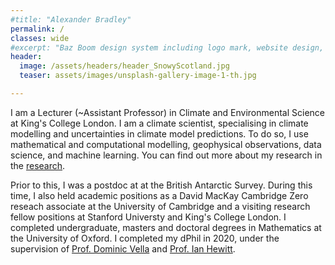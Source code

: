 ```yaml
---
#title: "Alexander Bradley"
permalink: /
classes: wide
#excerpt: "Baz Boom design system including logo mark, website design, and branding applications."
header:
  image: /assets/headers/header_SnowyScotland.jpg
  teaser: assets/images/unsplash-gallery-image-1-th.jpg

---
```


I am a Lecturer (~Assistant Professor) in Climate and Environmental Science at King's College London. I am a climate scientist, specialising in climate modelling and uncertainties in climate model predictions. To do so, I use mathematical and computational modelling, geophysical observations, data science, and machine learning. You can find out more about my research in the [research](https://alextbradley.github.io/research/). 

Prior to this, I was a postdoc at at the British Antarctic Survey. During this time, I also held academic positions as a David MacKay Cambridge Zero reseach associate at the University of Cambridge and a visiting research fellow positions at Stanford Universty and King's College London. I completed undergraduate, masters and doctoral degrees in Mathematics at the University of Oxford. I completed my dPhil in 2020, under the supervision of [Prof. Dominic Vella](https://people.maths.ox.ac.uk/vella/index.html) and [Prof. Ian Hewitt](https://people.maths.ox.ac.uk/hewitt/).

